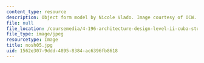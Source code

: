 ```yaml
---
content_type: resource
description: Object form model by Nicole Vlado. Image courtesy of OCW.
file: null
file_location: /coursemedia/4-196-architecture-design-level-ii-cuba-studio-spring-2004/1562e3079ddd48958384ac6396fb8618_nosh05.jpg
file_type: image/jpeg
resourcetype: Image
title: nosh05.jpg
uid: 1562e307-9ddd-4895-8384-ac6396fb8618
---
```

